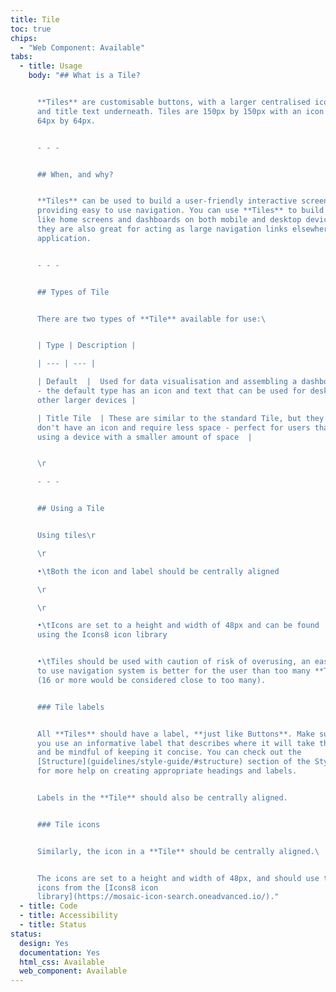 ```yaml
---
title: Tile
toc: true
chips:
  - "Web Component: Available"
tabs:
  - title: Usage
    body: "## What is a Tile?


      **Tiles** are customisable buttons, with a larger centralised icon
      and title text underneath. Tiles are 150px by 150px with an icon size of
      64px by 64px.


      - - -


      ## When, and why?


      **Tiles** can be used to build a user-friendly interactive screen,
      providing easy to use navigation. You can use **Tiles** to build things
      like home screens and dashboards on both mobile and desktop devices, and
      they are also great for acting as large navigation links elsewhere in the
      application.


      - - -


      ## Types of Tile


      There are two types of **Tile** available for use:\ 


      | Type | Description |

      | --- | --- |

      | Default  |  Used for data visualisation and assembling a dashboard
      - the default type has an icon and text that can be used for desktop and
      other larger devices |

      | Title Tile  | These are similar to the standard Tile, but they
      don't have an icon and require less space - perfect for users that are
      using a device with a smaller amount of space  |


      \r

      - - -


      ## Using a Tile


      Using tiles\r

      \r

      •\tBoth the icon and label should be centrally aligned

      \r

      \r

      •\tIcons are set to a height and width of 48px and can be found
      using the Icons8 icon library


      •\tTiles should be used with caution of risk of overusing, an easy
      to use navigation system is better for the user than too many **Tiles**
      (16 or more would be considered close to too many).


      ### Tile labels


      All **Tiles** should have a label, **just like Buttons**. Make sure
      you use an informative label that describes where it will take the user,
      and be mindful of keeping it concise. You can check out the
      [Structure](guidelines/style-guide/#structure) section of the Style Guide
      for more help on creating appropriate headings and labels.


      Labels in the **Tile** should also be centrally aligned.


      ### Tile icons


      Similarly, the icon in a **Tile** should be centrally aligned.\ 


      The icons are set to a height and width of 48px, and should use the
      icons from the [Icons8 icon
      library](https://mosaic-icon-search.oneadvanced.io/)."
  - title: Code
  - title: Accessibility
  - title: Status
status:
  design: Yes
  documentation: Yes
  html_css: Available
  web_component: Available
---
```

